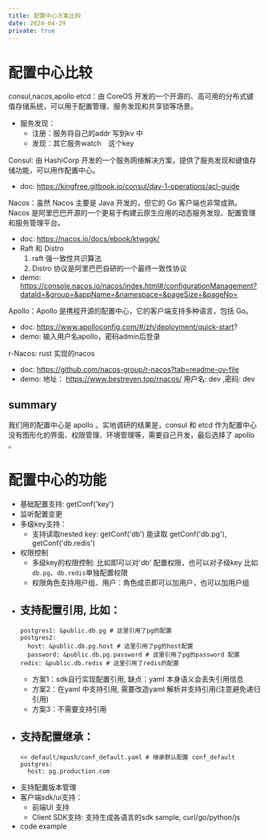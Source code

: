 ```yaml
---
title: 配置中心方案比较
date: 2024-04-29
private: true
---
```

# 配置中心比较
consul,nacos,apollo
etcd：由 CoreOS 开发的一个开源的、高可用的分布式键值存储系统，可以用于配置管理、服务发现和共享锁等场景。
- 服务发现：
  - 注册：服务将自己的addr 写到kv 中
  - 发现：其它服务watch　这个key

Consul: 由 HashiCorp 开发的一个服务网络解决方案，提供了服务发现和键值存储功能，可以用作配置中心。
- doc: https://kingfree.gitbook.io/consul/day-1-operations/acl-guide

Nacos：虽然 Nacos 主要是 Java 开发的，但它的 Go 客户端也非常成熟。Nacos 是阿里巴巴开源的一个更易于构建云原生应用的动态服务发现、配置管理和服务管理平台。
- doc: https://nacos.io/docs/ebook/ktwggk/
- Raft 和 Distro 
    1. raft 强一致性共识算法 
    2. Distro 协议是阿里巴巴自研的一个最终一致性协议
- demo: https://console.nacos.io/nacos/index.html#/configurationManagement?dataId=&group=&appName=&namespace=&pageSize=&pageNo=

Apollo：Apollo 是携程开源的配置中心，它的客户端支持多种语言，包括 Go。
- doc: https://www.apolloconfig.com/#/zh/deployment/quick-start?
- demo: 输入用户名apollo，密码admin后登录

r-Nacos: rust 实现的nacos
- doc: https://github.com/nacos-group/r-nacos?tab=readme-ov-file
- demo: 地址： https://www.bestreven.top/rnacos/ 用户名: dev ,密码: dev

## summary
我们用的配置中心是 apollo 。实地调研的结果是，consul 和 etcd 作为配置中心没有图形化的界面、权限管理、环境管理等，需要自己开发，最后选择了 apollo 。

# 配置中心的功能
- 基础配置支持: getConf('key')
- 监听配置变更
- 多级key支持：
  - 支持读取nested key: getConf('db') 能读取 getConf('db.pg'), getConf('db.redis')
- 权限控制
  - 多级key的权限控制: 比如即可以对'db' 配置权限，也可以对子级key 比如`db.pg`、`db.redis`单独配置权限
  - 权限角色支持用户组、用户：角色成员即可以加用户，也可以加用户组
- 支持配置引用, 比如：
  - 
  ```
  postgres1: &public.db.pg # 这里引用了pg的配置
  postgres2: 
    host: &public.db.pg.host # 这里引用了pg的host配置
    password: &public.db.pg.password # 这里引用了pg的password 配置
  redis: &public.db.redis # 这里引用了redis的配置
  ```
  - 方案1：sdk自行实现配置引用, 缺点：yaml 本身语义会丢失引用信息
  - 方案2：在yaml 中支持引用, 需要改造yaml 解析并支持引用(注意避免递归引用)
  - 方案3：不需要支持引用
- 支持配置继承：
  - 
  ```
  << default/mpush/conf_default.yaml # 继承默认配置 conf_default
  postgres: 
    host: pg.production.com
  ```
- 支持配置版本管理
- 客户端sdk/ui支持：
  - 前端UI 支持
  - Client SDK支持: 支持生成各语言的sdk sample, curl/go/python/js
- code example


